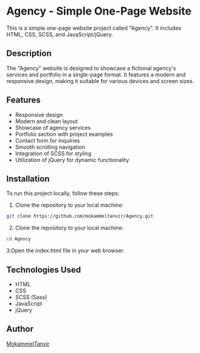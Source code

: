 # Agency - Simple One-Page Website

This is a simple one-page website project called "Agency". It includes HTML, CSS, SCSS, and JavaScript/jQuery.

## Description

The "Agency" website is designed to showcase a fictional agency's services and portfolio in a single-page format. It features a modern and responsive design, making it suitable for various devices and screen sizes.

## Features

- Responsive design
- Modern and clean layout
- Showcase of agency services
- Portfolio section with project examples
- Contact form for inquiries
- Smooth scrolling navigation
- Integration of SCSS for styling
- Utilization of jQuery for dynamic functionality

## Installation

To run this project locally, follow these steps:

1. Clone the repository to your local machine:

```bash
git clone https://github.com/mokammeltanvir/Agency.git
```

2. Clone the repository to your local machine:

```bash
cd Agency
```

3.Open the index.html file in your web browser.

## Technologies Used

- HTML
- CSS
- SCSS (Sass)
- JavaScript
- jQuery

## Author

[MokammelTanvir](https://github.com/mokammeltanvir)
